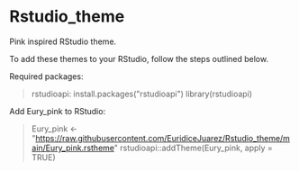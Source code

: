 # Rstudio_theme

Pink inspired RStudio theme.

To add these themes to your RStudio, follow the steps outlined below.

Required packages:

> rstudioapi: install.packages("rstudioapi")
> library(rstudioapi)

Add Eury_pink to RStudio:
> Eury_pink <- "https://raw.githubusercontent.com/EuridiceJuarez/Rstudio_theme/main/Eury_pink.rstheme"
> rstudioapi::addTheme(Eury_pink, apply = TRUE)
